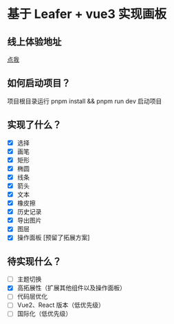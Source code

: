 # 基于 Leafer + vue3 实现画板

## 线上体验地址

[点我](http://110.41.144.249:8080/ "点我")

## 如何启动项目？

项目根目录运行 pnpm install && pnpm run dev  启动项目&#x20;

## 实现了什么？

- [x] 选择
- [x] 画笔
- [x] 矩形
- [x] 椭圆
- [x] 线条
- [x] 箭头
- [x] 文本
- [x] 橡皮擦
- [x] 历史记录
- [x] 导出图片
- [x] 图层
- [x] 操作面板 \[预留了拓展方案]

## 待实现什么？

- [ ] 主题切换
- [x] 高拓展性（扩展其他组件以及操作面板）
- [ ] 代码层优化
- [ ] Vue2、React 版本（低优先级）
- [ ] 国际化（低优先级）
